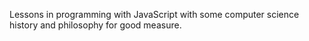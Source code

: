 Lessons in programming with JavaScript with some computer science history and philosophy for good measure.